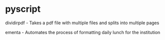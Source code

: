 # pyscript

dividirpdf - Takes a pdf file with multiple files and splits into multiple pages

ementa - Automates the process of formatting daily lunch for the institution
